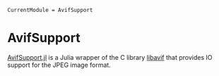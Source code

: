 ```@meta
CurrentModule = AvifSupport
```
# AvifSupport

[AvifSupport.jl](https://github.com/imohag9/AvifSupport.jl) is a Julia wrapper of the C library
[libavif](https://github.com/AOMediaCodec/libavif) that provides IO support for the
JPEG image format. 
